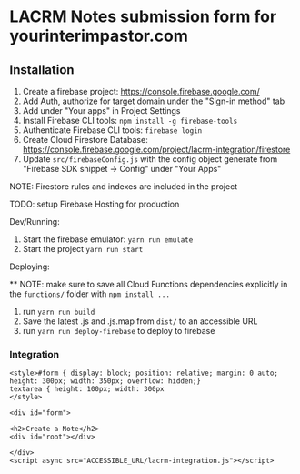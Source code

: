 # LACRM Notes submission form for yourinterimpastor.com

## Installation

1. Create a firebase project: https://console.firebase.google.com/
2. Add Auth, authorize for target domain under the "Sign-in method" tab
3. Add under "Your apps" in Project Settings
3. Install Firebase CLI tools: `npm install -g firebase-tools`
4. Authenticate Firebase CLI tools: `firebase login`
5. Create Cloud Firestore Database: https://console.firebase.google.com/project/lacrm-integration/firestore
6. Update `src/firebaseConfig.js` with the config object generate from "Firebase SDK snippet -> Config" under "Your Apps"

NOTE: Firestore rules and indexes are included in the project 

TODO: setup Firebase Hosting for production

Dev/Running: 

1. Start the firebase emulator: `yarn run emulate` 
2. Start the project `yarn run start`

Deploying:

** NOTE: make sure to save all Cloud Functions dependencies explicitly in the `functions/` folder with `npm install ...`

1. run `yarn run build`
2. Save the latest .js and .js.map from `dist/` to an accessible URL
3. run `yarn run deploy-firebase` to deploy to firebase

### Integration

```
<style>#form { display: block; position: relative; margin: 0 auto; height: 300px; width: 350px; overflow: hidden;}
textarea { height: 100px; width: 300px
</style>

<div id="form">

<h2>Create a Note</h2>
<div id="root"></div>

</div>
<script async src="ACCESSIBLE_URL/lacrm-integration.js"></script>
```

